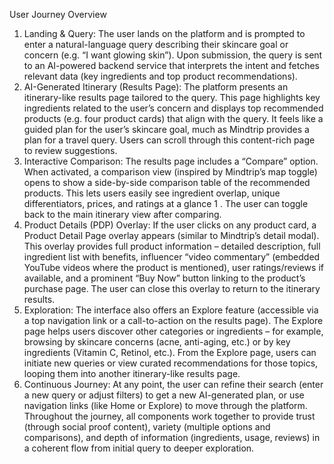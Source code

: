 User Journey Overview
1. Landing & Query: The user lands on the platform and is prompted to enter a natural-language
query describing their skincare goal or concern (e.g. “I want glowing skin”). Upon submission, the
query is sent to an AI-powered backend service that interprets the intent and fetches relevant
data (key ingredients and top product recommendations).
2. AI-Generated Itinerary (Results Page): The platform presents an itinerary-like results page
tailored to the query. This page highlights key ingredients related to the user’s concern and
displays top recommended products (e.g. four product cards) that align with the query. It feels
like a guided plan for the user’s skincare goal, much as Mindtrip provides a plan for a travel
query. Users can scroll through this content-rich page to review suggestions.
3. Interactive Comparison: The results page includes a “Compare” option. When activated, a
comparison view (inspired by Mindtrip’s map toggle) opens to show a side-by-side comparison
table of the recommended products. This lets users easily see ingredient overlap, unique
differentiators, prices, and ratings at a glance 1
. The user can toggle back to the main itinerary
view after comparing.
4. Product Details (PDP) Overlay: If the user clicks on any product card, a Product Detail Page
overlay appears (similar to Mindtrip’s detail modal). This overlay provides full product
information – detailed description, full ingredient list with benefits, influencer “video
commentary” (embedded YouTube videos where the product is mentioned), user ratings/reviews
if available, and a prominent “Buy Now” button linking to the product’s purchase page. The user
can close this overlay to return to the itinerary results.
5. Exploration: The interface also offers an Explore feature (accessible via a top navigation link or
a call-to-action on the results page). The Explore page helps users discover other categories or
ingredients – for example, browsing by skincare concerns (acne, anti-aging, etc.) or by key
ingredients (Vitamin C, Retinol, etc.). From the Explore page, users can initiate new queries or
view curated recommendations for those topics, looping them into another itinerary-like results
page.
6. Continuous Journey: At any point, the user can refine their search (enter a new query or adjust
filters) to get a new AI-generated plan, or use navigation links (like Home or Explore) to move
through the platform. Throughout the journey, all components work together to provide trust
(through social proof content), variety (multiple options and comparisons), and depth of
information (ingredients, usage, reviews) in a coherent flow from initial query to deeper
exploration.